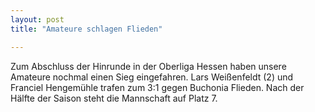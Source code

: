 ```yaml
---
layout: post
title: "Amateure schlagen Flieden"

---
```


Zum Abschluss der Hinrunde in der Oberliga Hessen haben unsere Amateure nochmal einen Sieg eingefahren. Lars Weißenfeldt (2) und Franciel Hengemühle trafen zum 3:1 gegen Buchonia Flieden. Nach der Hälfte der Saison steht die Mannschaft auf Platz 7.


